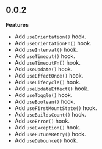 ## 0.0.2

**Features**
- Add `useOrientation()` hook.
- Add `useOrientationFn()` hook.
- Add `useInterval()` hook.
- Add `useTimeout()` hook.
- Add `useTimeoutFn()` hook.
- Add `useUpdate()` hook.
- Add `useEffectOnce()` hook.
- Add `useLifecycle()` hook.
- Add `useUpdateEffect()` hook.
- Add `useToggle()` hook.
- Add `useBoolean()` hook.
- Add `useFirstMountState()` hook.
- Add `useBuildsCount()` hook.
- Add `useError()` hook.
- Add `useException()` hook.
- Add `useFutureRetry()` hook.
- Add `useDebounce()` hook.
